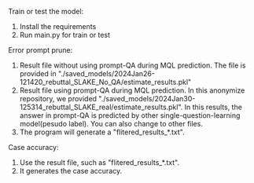 Train or test the model:
  1. Install the requirements
  2. Run main.py for train or test

Error prompt prune:
  1. Result file without using prompt-QA during MQL prediction. The file is provided in "./saved_models/2024Jan26-121420_rebuttal_SLAKE_No_QA/estimate_results.pkl"
  2. Result file using prompt-QA during MQL prediction. In this anonymize repository, we provided "./saved_models/2024Jan30-125314_rebuttal_SLAKE_real/estimate_results.pkl". In this results, the answer in prompt-QA is predicted by other single-question-learning model(pesudo label). You can also change to other files.
  3. The program will generate a "flitered_results_*.txt".

Case accuracy:
  1. Use the result file, such as "flitered_results_*.txt".
  2. It generates the case accuracy.
